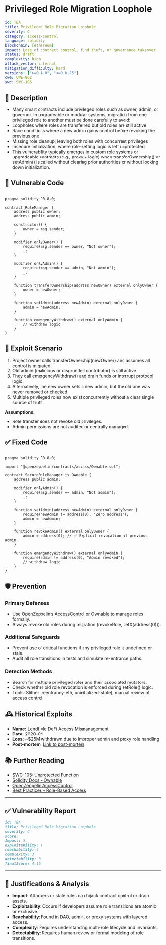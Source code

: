 # Privileged Role Migration Loophole

```YAML
id: TBA
title: Privileged Role Migration Loophole 
severity: C
category: access-control
language: solidity
blockchain: [ethereum]
impact: Loss of contract control, fund theft, or governance takeover
status: draft
complexity: high
attack_vector: internal
mitigation_difficulty: hard
versions: [">=0.4.0", "<=0.8.25"]
cwe: CWE-862
swc: SWC-105
```

## 📝 Description

- Many smart contracts include privileged roles such as owner, admin, or governor. In upgradeable or modular systems, migration from one privileged role to another must be done carefully to avoid:
- Loopholes where roles are transferred but old roles are still active
- Race conditions where a new admin gains control before revoking the previous one
- Missing role cleanup, leaving both roles with concurrent privileges
- Insecure initialization, where role-setting logic is left unprotected
- This vulnerability typically emerges in custom role systems or upgradeable contracts (e.g., proxy + logic) when transferOwnership() or setAdmin() is called without clearing prior authorities or without locking down initialization.

## 🚨 Vulnerable Code

```solidity

pragma solidity ^0.8.0;

contract RoleManager {
    address public owner;
    address public admin;

    constructor() {
        owner = msg.sender;
    }

    modifier onlyOwner() {
        require(msg.sender == owner, "Not owner");
        _;
    }

    modifier onlyAdmin() {
        require(msg.sender == admin, "Not admin");
        _;
    }

    function transferOwnership(address newOwner) external onlyOwner {
        owner = newOwner;
    }

    function setAdmin(address newAdmin) external onlyOwner {
        admin = newAdmin;
    }

    function emergencyWithdraw() external onlyAdmin {
        // withdraw logic
    }
}
```

## 🧪 Exploit Scenario

1. Project owner calls transferOwnership(newOwner) and assumes all control is migrated.
2. Old admin (malicious or disgruntled contributor) is still active.
3. They call emergencyWithdraw() and drain funds or interrupt protocol logic.
4. Alternatively, the new owner sets a new admin, but the old one was never removed or checked.
5. Multiple privileged roles now exist concurrently without a clear single source of truth.

**Assumptions:**

- Role transfer does not revoke old privileges.
- Admin permissions are not audited or centrally managed.

## ✅ Fixed Code

```solidity

pragma solidity ^0.8.0;

import "@openzeppelin/contracts/access/Ownable.sol";

contract SecureRoleManager is Ownable {
    address public admin;

    modifier onlyAdmin() {
        require(msg.sender == admin, "Not admin");
        _;
    }

    function setAdmin(address newAdmin) external onlyOwner {
        require(newAdmin != address(0), "Zero address");
        admin = newAdmin;
    }

    function revokeAdmin() external onlyOwner {
        admin = address(0); // ✅ Explicit revocation of previous admin
    }

    function emergencyWithdraw() external onlyAdmin {
        require(admin != address(0), "Admin revoked");
        // withdraw logic
    }
}
```

## 🛡️ Prevention

### Primary Defenses

- Use OpenZeppelin’s AccessControl or Ownable to manage roles formally.
- Always revoke old roles during migration (revokeRole, setX(address(0))).

### Additional Safeguards

- Prevent use of critical functions if any privileged role is undefined or stale.
- Audit all role transitions in tests and simulate re-entrance paths.

### Detection Methods

- Search for multiple privileged roles and their associated mutators.
- Check whether old role revocation is enforced during setRole() logic.
- Tools: Slither (reentrancy-eth, uninitialized-state), manual review of access control

## 🕰️ Historical Exploits

- **Name:** Lendf.Me DeFi Access Mismanagement 
- **Date:** 2020-04 
- **Loss:** ~$25M withdrawn due to improper admin and proxy role handling 
- **Post-mortem:** [Link to post-mortem](https://dforce.network/blog/post-mortem-analysis-of-lendfme-incident) 
  
## 📚 Further Reading

- [SWC-105: Unprotected Function](https://swcregistry.io/docs/SWC-105/) 
- [Solidity Docs – Ownable](https://docs.openzeppelin.com/contracts/4.x/api/access#Ownable) 
- [OpenZeppelin AccessControl](https://docs.openzeppelin.com/contracts/4.x/api/access#AccessControl)
- [Best Practices – Role-Based Access](https://consensys.github.io/smart-contract-best-practices/recommendations/#restrict-access-to-sensitive-functions)

---

## ✅ Vulnerability Report

```markdown
id: TBA
title: Privileged Role Migration Loophole 
severity: C
score:
impact: 5    
exploitability: 4 
reachability: 4   
complexity: 3  
detectability: 3  
finalScore: 4.15
```

---

## 📄 Justifications & Analysis

- **Impact**: Attackers or stale roles can hijack contract control or drain assets.
- **Exploitability**: Occurs if developers assume role transitions are atomic or exclusive.
- **Reachability**: Found in DAO, admin, or proxy systems with layered access.
- **Complexity**: Requires understanding multi-role lifecycle and invariants.
- **Detectability**: Requires human review or formal modeling of role transitions.